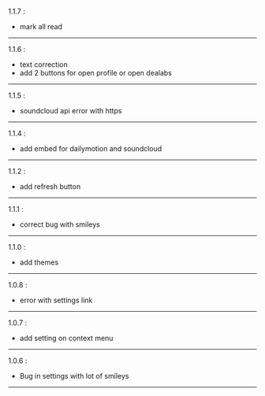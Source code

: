 1.1.7 :
 - mark all read
 
----------------------------------------

1.1.6 :
 - text correction
 - add 2 buttons for open profile or open dealabs

----------------------------------------

1.1.5 :
 - soundcloud api error with https

----------------------------------------

1.1.4 :
 - add embed for dailymotion and  soundcloud

----------------------------------------

1.1.2 :
 - add refresh button

----------------------------------------

1.1.1 :
 - correct bug with smileys

----------------------------------------

1.1.0 :
 - add themes

----------------------------------------

1.0.8 :
 - error with settings link

----------------------------------------

1.0.7 :
 - add setting on context menu

----------------------------------------

1.0.6 :
 - Bug in settings with lot of smileys
 
----------------------------------------